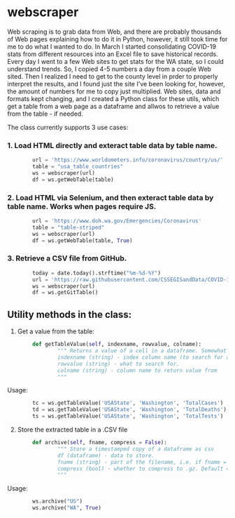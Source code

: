 # webscraper
Web scraping is to grab data from Web, and there are probably thousands of Web pages explaining how to do it in Python, however, it still took time for me to do what I wanted to do. In March I started consolidating COVID-19 stats from different resources into an Excel file to save historical records. Every day I went to a few Web sites to get stats for the WA state, so I could understand trends. So, I copied 4-5 numbers a day from a couple Web sited. Then I realized I need to get to the county level in prder to properly interpret the results, and I found just the site I've been looking for, however, the amount of numbers for me to copy just multiplied. Web sites, data and formats kept changing, and I created a Python class for these utils, which get a table from a web page as a dataframe and allwos to retrieve a value from the table - if needed. 

The class currently supports 3 use cases:

### 1. Load HTML directly and exteract table data by table name.

```Python
        url = 'https://www.worldometers.info/coronavirus/country/us/'
        table = "usa_table_countries"
        ws = webscraper(url)
        df = ws.getWebTable(table)
```

### 2. Load HTML via  Selenium, and then exteract table data by table name.  Works when pages require JS.

```Python
        url = 'https://www.doh.wa.gov/Emergencies/Coronavirus'
        table = "table-striped"
        ws = webscraper(url)
        df = ws.getWebTable(table, True)
```

### 3. Retrieve a CSV file from GitHub.

```Python
        today = date.today().strftime("%m-%d-%Y")
        url = 'https://raw.githubusercontent.com/CSSEGISandData/COVID-19/master/csse_covid_19_data/csse_covid_19_daily_reports/{0}.csv'.format(today)
        ws = webscraper(url)
        df = ws.getGitTable()
```

## Utility methods in the class:

1. Get a value from the table:

```Python
        def getTableValue(self, indexname, rowvalue, colname):
                """ Returns a value of a cell in a dataframe. Somewhat similar to LOOKUP in Excel.
                indexname (string) - index column name (to search for a value in).
                rowvalue (string) - what to search for.
                colname (string) - column name to return value from 
                """ 
```

Usage:

```Python
        tc = ws.getTableValue('USAState', 'Washington', 'TotalCases')
        td = ws.getTableValue('USAState', 'Washington', 'TotalDeaths')
        ts = ws.getTableValue('USAState', 'Washington', 'TotalTests')
```

2. Store the extracted table in a .CSV file

```Python
        def archive(self, fname, compress = False):
                """ Store a timestamped copy of a dataframe as csv
                df (dataframe) - data to store.
                fname (string) - part of the filename, i.e. if fname = "test", file name will be 2020-05-01-test.csv 
                compress (bool) - whether to compress to .gz. Default = False
                """
```

Usage:

```Python
        ws.archive("US")
        ws.archive("WA", True)
```
